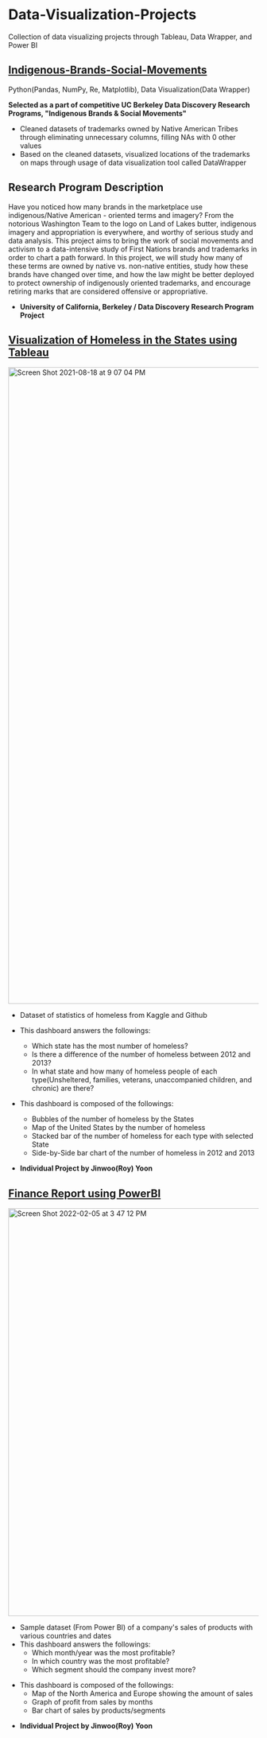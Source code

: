 # Data-Visualization-Projects
Collection of data visualizing projects through Tableau, Data Wrapper, and Power BI

## [Indigenous-Brands-Social-Movements](https://github.com/yoons12055/Data-Visualization-Projects/tree/main/Indian%20Trademarks%20Project)
Python(Pandas, NumPy, Re, Matplotlib), Data Visualization(Data Wrapper)

**Selected as a part of competitive UC Berkeley Data Discovery Research Programs, "Indigenous Brands & Social Movements"**

- Cleaned datasets of trademarks owned by Native American Tribes through eliminating unnecessary columns, filling NAs with 0 other values
- Based on the cleaned datasets, visualized locations of the trademarks on maps through usage of data visualization tool called DataWrapper


## Research Program Description
Have you noticed how many brands in the marketplace use indigenous/Native American - oriented terms and imagery? From the notorious Washington Team to the logo on Land of Lakes butter, indigenous imagery and appropriation is everywhere, and worthy of serious study and data analysis. This project aims to bring the work of social movements and activism to a data-intensive study of First Nations brands and trademarks in order to chart a path forward. In this project, we will study how many of these terms are owned by native vs. non-native entities, study how these brands have changed over time, and how the law might be better deployed to protect ownership of indigenously oriented trademarks, and encourage retiring marks that are considered offensive or appropriative.

- **University of California, Berkeley / Data Discovery Research Program Project**

## [Visualization of Homeless in the States using Tableau](https://github.com/yoons12055/Data-Visualization-Projects/tree/main/Homeless%20in%20USA)

<img width="1280" alt="Screen Shot 2021-08-18 at 9 07 04 PM" src="https://user-images.githubusercontent.com/52183257/129898061-2b3c45d5-7aa7-40db-97e2-779aecad9c07.png">

- Dataset of statistics of homeless from Kaggle and Github
- This dashboard answers the followings:
  - Which state has the most number of homeless?
  - Is there a difference of the number of homeless between 2012 and 2013?
  - In what state and how many of homeless people of each type(Unsheltered, families, veterans, unaccompanied children, and chronic) are there?

- This dashboard is composed of the followings:
  - Bubbles of the number of homeless by the States 
  - Map of the United States by the number of homeless
  - Stacked bar of the number of homeless for each type with selected State
  - Side-by-Side bar chart of the number of homeless in 2012 and 2013

- **Individual Project by Jinwoo(Roy) Yoon**

## [Finance Report using PowerBI](https://github.com/yoons12055/Data-Visualization-Projects/tree/main/Finance%20Report)
<img width="820" alt="Screen Shot 2022-02-05 at 3 47 12 PM" src="https://user-images.githubusercontent.com/52183257/152632149-0579983b-9cf8-400f-a1d1-1d245afec5e1.png">

* Sample dataset (From Power BI) of a company's sales of products with various countries and dates
* This dashboard answers the followings:
  * Which month/year was the most profitable?
  * In which country was the most profitable?
  * Which segment should the company invest more?

- This dashboard is composed of the followings:
  - Map of the North America and Europe showing the amount of sales
  - Graph of profit from sales by months
  - Bar chart of sales by products/segments

* **Individual Project by Jinwoo(Roy) Yoon**
